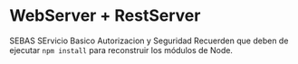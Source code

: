 # WebServer + RestServer

SEBAS
SErvicio
Basico
Autorizacion y
Seguridad
Recuerden que deben de ejecutar `npm install` para reconstruir los módulos de Node.
